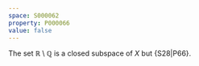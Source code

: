 ```yaml
---
space: S000062
property: P000066
value: false
---
```


The set $\mathbb R\setminus\mathbb Q$ is a closed subspace of $X$
but {S28|P66}.
